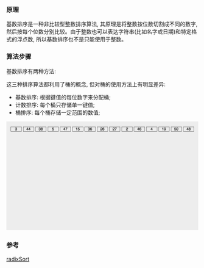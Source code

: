### 原理

基数排序是一种非比较型整数排序算法, 其原理是将整数按位数切割成不同的数字, 然后按每个位数分别比较。由于整数也可以表达字符串(比如名字或日期)和特定格式的浮点数, 所以基数排序也不是只能使用于整数。

### 算法步骤

基数排序有两种方法: 

这三种排序算法都利用了桶的概念, 但对桶的使用方法上有明显差异: 

- 基数排序: 根据键值的每位数字来分配桶;
- 计数排序: 每个桶只存储单一键值;
- 桶排序: 每个桶存储一定范围的数值;

![radixSort](./images/radixSort.gif)

### 参考

[radixSort](https://github.com/Rain120/JS-Sorting-Algorithm/blob/master/10.radixSort.md)
